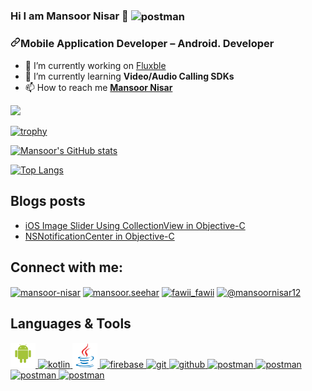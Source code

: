 ### Hi I am Mansoor Nisar 👋 <img src="https://static.xx.fbcdn.net/images/emoji.php/v9/t5f/1/16/1f1f5_1f1f0.png" alt="postman" width="20" height="20" align="center" data-canonical-src="https://static.xx.fbcdn.net/images/emoji.php/v9/t5f/1/16/1f1f5_1f1f0.png" style="max-width: 100%;">

<h3 dir="auto"><a id="user-content" class="anchor" aria-hidden="true" href="#"><svg class="octicon octicon-link" viewBox="0 0 16 16" version="1.1" width="16" height="16" aria-hidden="true"><path fill-rule="evenodd" d="M7.775 3.275a.75.75 0 001.06 1.06l1.25-1.25a2 2 0 112.83 2.83l-2.5 2.5a2 2 0 01-2.83 0 .75.75 0 00-1.06 1.06 3.5 3.5 0 004.95 0l2.5-2.5a3.5 3.5 0 00-4.95-4.95l-1.25 1.25zm-4.69 9.64a2 2 0 010-2.83l2.5-2.5a2 2 0 012.83 0 .75.75 0 001.06-1.06 3.5 3.5 0 00-4.95 0l-2.5 2.5a3.5 3.5 0 004.95 4.95l1.25-1.25a.75.75 0 00-1.06-1.06l-1.25 1.25a2 2 0 01-2.83 0z"></path></svg></a>Mobile Application Developer – Android. Developer</h3>

- 🔭 I’m currently working on [Fluxble](https://play.google.com/store/apps/details?id=com.target.meeraspace)
- 🌱 I’m currently learning <strong>Video/Audio Calling SDKs</strong>
- 📫 How to reach me <strong><a href="mailto:mansoornisar12@gmail.com">Mansoor Nisar</a></strong>

![](https://komarev.com/ghpvc/?username=mansoornisar92)

[![trophy](https://github-profile-trophy.vercel.app/?username=mansoornisar92&theme=dracula)](https://github.com/ryo-ma/github-profile-trophy)

[![Mansoor's GitHub stats](https://github-readme-stats.vercel.app/api?username=mansoornisar92&hide=stars&show_icons=true&theme=dark)](https://github.com/mansoornisar92/github-readme-stats)

[![Top Langs](https://github-readme-stats.vercel.app/api/top-langs/?username=mansoornisar92&theme=dracula&layout=compact)](https://github.com/mansoornisar92/github-readme-stats)


## Blogs posts
<ul dir="auto">
<li><a href="https://medium.com/@mansoornisar12/ios-image-slider-using-collectionview-in-objective-c-25aae3a996ac" rel="nofollow">iOS Image Slider Using CollectionView in Objective-C</a></li>
<li><a href="https://medium.com/@mansoornisar12/nsnotificationcenter-885c2bb2aaec" rel="nofollow">NSNotificationCenter in Objective-C</a></li>
</ul>


## Connect with me:
<p align="left" dir="auto">
<a href="https://linkedin.com/in/mansoor-nisar" rel="nofollow"><img align="center" src="https://raw.githubusercontent.com/rahuldkjain/github-profile-readme-generator/master/src/images/icons/Social/linked-in-alt.svg" alt="mansoor-nisar" height="30" width="40" style="max-width: 100%;"></a>
<a href="https://fb.com/mansoor.seehar" rel="nofollow"><img align="center" src="https://raw.githubusercontent.com/rahuldkjain/github-profile-readme-generator/master/src/images/icons/Social/facebook.svg" alt="mansoor.seehar" height="30" width="40" style="max-width: 100%;"></a>
<a href="https://instagram.com/fawii_fawii" rel="nofollow"><img align="center" src="https://raw.githubusercontent.com/rahuldkjain/github-profile-readme-generator/master/src/images/icons/Social/instagram.svg" alt="fawii_fawii" height="30" width="40" style="max-width: 100%;"></a>
<a href="https://medium.com/@mansoornisar12" rel="nofollow"><img align="center" src="https://raw.githubusercontent.com/rahuldkjain/github-profile-readme-generator/master/src/images/icons/Social/medium.svg" alt="@mansoornisar12" height="30" width="40" style="max-width: 100%;"></a>
</p>

## Languages & Tools
<p align="left" dir="auto"> 
	<a href="https://developer.android.com" rel="nofollow"> 
		<img src="https://raw.githubusercontent.com/devicons/devicon/master/icons/android/android-original-wordmark.svg" alt="android" width="40" height="40" style="max-width: 100%;"> 
	</a>
	<a href="https://kotlinlang.org" rel="nofollow"> 
		<img src="https://camo.githubusercontent.com/76ae44a94388e048be2d8f5730d221c844f291162e6c5cdd632b1623a1b859f8/68747470733a2f2f7777772e766563746f726c6f676f2e7a6f6e652f6c6f676f732f6b6f746c696e6c616e672f6b6f746c696e6c616e672d69636f6e2e737667" alt="kotlin" width="40" height="40" data-canonical-src="https://www.vectorlogo.zone/logos/kotlinlang/kotlinlang-icon.svg" style="max-width: 100%;"> 
	</a>
	<a href="https://www.java.com" rel="nofollow"> 
		<img src="https://raw.githubusercontent.com/devicons/devicon/master/icons/java/java-original.svg" alt="java" width="40" height="40" style="max-width: 100%;"> 
	</a>
	<a href="https://firebase.google.com/" rel="nofollow"> 
		<img src="https://camo.githubusercontent.com/dd4b2422ed3bfc9da88c43d18550375c66f9584327dff7ecc19315ce50b96f07/68747470733a2f2f7777772e766563746f726c6f676f2e7a6f6e652f6c6f676f732f66697265626173652f66697265626173652d69636f6e2e737667" alt="firebase" width="40" height="40" data-canonical-src="https://www.vectorlogo.zone/logos/firebase/firebase-icon.svg" style="max-width: 100%;"> 
	</a> 
	<a href="https://git-scm.com/" rel="nofollow"> 
		<img src="https://camo.githubusercontent.com/fbfcb9e3dc648adc93bef37c718db16c52f617ad055a26de6dc3c21865c3321d/68747470733a2f2f7777772e766563746f726c6f676f2e7a6f6e652f6c6f676f732f6769742d73636d2f6769742d73636d2d69636f6e2e737667" alt="git" width="40" height="40" data-canonical-src="https://www.vectorlogo.zone/logos/git-scm/git-scm-icon.svg" style="max-width: 100%;"> 
	</a> 
	<a href="https://github.com" rel="nofollow"> 
		<img src="https://raw.githubusercontent.com/jmnote/z-icons/master/svg/github.svg" alt="github" width="40" height="40" data-canonical-src="https://raw.githubusercontent.com/jmnote/z-icons/master/svg/github.svg" style="max-width: 100%;">
	</a> 
	<a href="https://postman.com" rel="nofollow"> 
		<img src="https://camo.githubusercontent.com/93b32389bf746009ca2370de7fe06c3b5146f4c99d99df65994f9ced0ba41685/68747470733a2f2f7777772e766563746f726c6f676f2e7a6f6e652f6c6f676f732f676574706f73746d616e2f676574706f73746d616e2d69636f6e2e737667" alt="postman" width="40" height="40" data-canonical-src="https://www.vectorlogo.zone/logos/getpostman/getpostman-icon.svg" style="max-width: 100%;"> 
	</a>
	<a href="https://flutter.dev" rel="nofollow"> 
		<img src="https://www.vectorlogo.zone/logos/flutterio/flutterio-icon.svg" alt="postman" width="40" height="40" data-canonical-src="https://www.vectorlogo.zone/logos/flutterio/flutterio-icon.svg" style="max-width: 100%;"> 
	</a>
	<a href="https://stripe.com/" rel="nofollow"> 
		<img src="https://www.vectorlogo.zone/logos/stripe/stripe-ar21.svg" alt="postman" width="40" height="40" data-canonical-src="https://www.vectorlogo.zone/logos/stripe/stripe-ar21.svg" style="max-width: 100%;"> 
	</a>
	<a href="https://developers.google.com/maps/documentation/android-sdk/overview" rel="nofollow"> 
		<img src="https://www.vectorlogo.zone/logos/google_maps/google_maps-icon.svg" alt="postman" width="40" height="40" data-canonical-src="https://www.vectorlogo.zone/logos/google_maps/google_maps-icon.svg" style="max-width: 100%;"> 
	</a>
	
</p>
